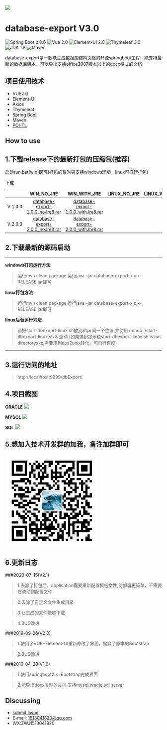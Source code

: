 ![](https://github.com/PomZWJ/database-export/blob/master/screenshot/fav.png?raw=true)

**database-export V3.0**
=========================

![Spring Boot 2.0.6](https://img.shields.io/badge/Spring%20Boot-2.0.6-brightgreen.svg)
![Vue 2.0](https://img.shields.io/badge/Vue-2.0-green.svg)
![Element-UI 2.0](https://img.shields.io/badge/ElementUI-2.0-green.svg)
![Thymeleaf 3.0](https://img.shields.io/badge/Thymeleaf-3.0-yellow.svg)
![JDK 1.8](https://img.shields.io/badge/JDK-1.8-brightgreen.svg)
![Maven](https://img.shields.io/badge/Maven-3.5.0-yellowgreen.svg)

database-export是一款能生成数据库结构文档的开源springboot工程，能支持最新的数据库版本，可以导出支持office2007版本以上的docx格式的文档


项目使用技术
------------

* VUE2.0
* Element-UI
* Axios
* Thymeleaf
* Spring Boot
* Maven
* [POI-TL](http://deepoove.com/poi-tl)

How to use
------------




## 1.下载release下的最新打包的压缩包(推荐)


启动run.bat(win)即可(打包的暂时只支持windows环境，linux可自行打包)

下载

|            |     WIN_NO_JRE                    |  WIN_WITH_JRE                           |  LINUX_NO_JRE | LINUX_WITH_JRE
| -------    |     :-----:                       |     :----:                              |    :-----:    |  :-----:      |  
| V.1.0.0    | [database-export-1.0.0_noJre8.rar](https://github.com/PomZWJ/database-export/releases/download/1.0.0/database-export-1.0.0_noJre8.rar)  |   [database-export-1.0.0_withJre8.rar](https://github.com/PomZWJ/database-export/releases/download/1.0.0/database-export-1.0.0_withJre8.rar)    |
| V.2.0.0    | [database-export-2.0.0_noJre8.rar](https://github.com/PomZWJ/database-export/releases/download/2.0.0/database-export-2.0.0_noJre8.rar)      |   [database-export-2.0.0_withJre8.rar](https://github.com/PomZWJ/database-export/releases/download/2.0.0/database-export-2.0.0_withJre8.rar)    |




## 2.下载最新的源码启动

------------

**windows打包运行方法**
>运行mvn clean package
运行java -jar database-export-x.x.x-RELEASE.jar即可



**linux打包方法**
>运行mvn clean package
运行java -jar database-export-x.x.x-RELEASE.jar即可

**linux后台运行方法**
>请把start-dbexport-linux.sh放到和jar同一个位置,并使用
>nohup ./start-dbexport-linux.sh & 
>启动
(如果遇到提示说start-dbexport-linux.sh is not directoryxxx,需要用到dos2unix转化，可自行百度)


------------




## 3.运行访问的地址


> http://localhost:9999/dbExport/



## 4.项目截图

**ORACLE**
![](https://github.com/PomZWJ/database-export/blob/master/screenshot/v2/indexv2-1.png?raw=true)

**MYSQL**
![](https://github.com/PomZWJ/database-export/blob/master/screenshot/v2/indexv2-2.png?raw=true)

**SQL**
![](https://github.com/PomZWJ/database-export/blob/master/screenshot/v2/indexv2-3.png?raw=true)

## 5.想加入技术开发群的加我，备注加群即可
<img src="https://raw.githubusercontent.com/PomZWJ/colornote-vue/master/screenshot/wx_icon.jpg" width="300" height="300"/>

## 6.更新日志


###2020-07-15(V2.1)

>1.去除了打包后，application需要重新配置模板文件,使部署更简单，不需要在改动到配置文件

>2.去除了自定义文件生成目录

>3.让生成的文件能够下载

>4.BUG改进

###2019-09-26(V2.0)

>1.使用了VUE+Element-UI重新修改了界面，抛弃了原本的Bootstrap

>2.BUG改进

###2019-04-20(V1.0)

>1.使用springboot2.x+Bootstrap完成界面

>2.能导出docx类型的文档,支持mysql,oracle,sql server

Discussing
----------

- [submit issue](https://github.com/PomZWJ/database-export/issues/new)
- E-mail: 1513041820@qq.com
- WX:ZWJ1513041820

